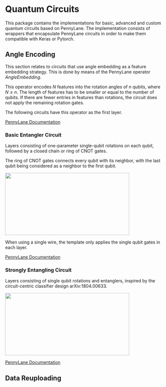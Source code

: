 # Quantum Circuits
This package contains the implementations for basic, advanced and custom quantum circuits based on PennyLane. The implementation consists of wrappers that encapsulate PennyLane circuits in order to make them compatible with Keras or Pytorch. 

## Angle Encoding

This section relates to circuits that use angle embedding as a feature embedding strategy. This is done by means of the PennyLane operator *AngleEmbedding*.

This operator encodes $N$ features into the rotation angles of $n$ qubits, where $N\leq n$. The length of features has to be smaller or equal to the number of qubits. If there are fewer entries in features than rotations, the circuit does not apply the remaining rotation gates.

The following circuits have this operator as the first layer.

[PennyLane Documentation](https://docs.pennylane.ai/en/stable/code/api/pennylane.AngleEmbedding.html)


### Basic Entangler Circuit

Layers consisting of one-parameter single-qubit rotations on each qubit, followed by a closed chain or ring of CNOT gates.

The ring of CNOT gates connects every qubit with its neighbor, with the last qubit being considered as a neighbor to the first qubit.


<img src="../circuits/basic_entangler_circuit.png" width="400" height="200" />

When using a single wire, the template only applies the single qubit gates in each layer.

[PennyLane Documentation](https://docs.pennylane.ai/en/stable/code/api/pennylane.BasicEntanglerLayers.html)

### Strongly Entangling Circuit

Layers consisting of single qubit rotations and entanglers, inspired by the circuit-centric classifier design arXiv:1804.00633.

<img src="../circuits/strongly_entangler_circuit.png" width="400" height="200" />

[PennyLane Documentation](https://docs.pennylane.ai/en/stable/code/api/pennylane.StronglyEntanglingLayers.html)


## Data Reuploading